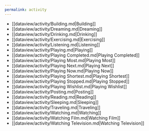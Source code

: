 ```yaml
---
permalink: activity
---
```



- [[dataview/activity/Building.md|Building]]
- [[dataview/activity/Dreaming.md|Dreaming]]
- [[dataview/activity/Drinking.md|Drinking]]
- [[dataview/activity/Exercising.md|Exercising]]
- [[dataview/activity/Listening.md|Listening]]
- [[dataview/activity/Playing.md|Playing]]
- [[dataview/activity/Playing Completed.md|Playing Completed]]
- [[dataview/activity/Playing Most.md|Playing Most]]
- [[dataview/activity/Playing Next.md|Playing Next]]
- [[dataview/activity/Playing Now.md|Playing Now]]
- [[dataview/activity/Playing Shortest.md|Playing Shortest]]
- [[dataview/activity/Playing Stopped.md|Playing Stopped]]
- [[dataview/activity/Playing Wishlist.md|Playing Wishlist]]
- [[dataview/activity/Posting.md|Posting]]
- [[dataview/activity/Reading.md|Reading]]
- [[dataview/activity/Sleeping.md|Sleeping]]
- [[dataview/activity/Traveling.md|Traveling]]
- [[dataview/activity/Watching.md|Watching]]
- [[dataview/activity/Watching Film.md|Watching Film]]
- [[dataview/activity/Watching Television.md|Watching Television]]
